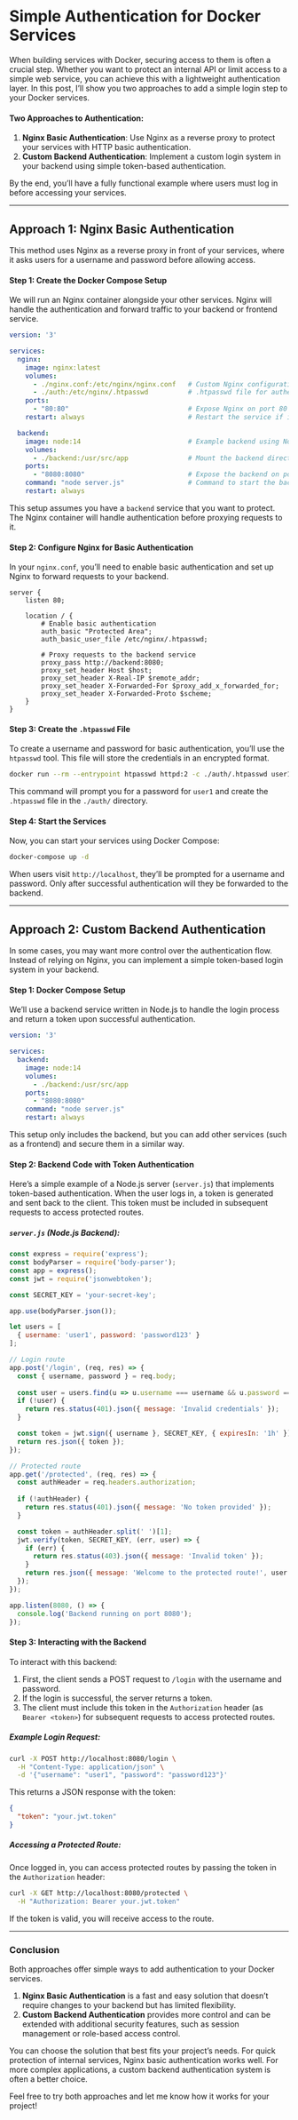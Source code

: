 # Simple Authentication for Docker Services

When building services with Docker, securing access to them is often a crucial step. Whether you want to protect an internal API or limit access to a simple web service, you can achieve this with a lightweight authentication layer. In this post, I’ll show you two approaches to add a simple login step to your Docker services.

#### Two Approaches to Authentication:
1. **Nginx Basic Authentication**: Use Nginx as a reverse proxy to protect your services with HTTP basic authentication.
2. **Custom Backend Authentication**: Implement a custom login system in your backend using simple token-based authentication.

By the end, you’ll have a fully functional example where users must log in before accessing your services.

---

## **Approach 1: Nginx Basic Authentication**

This method uses Nginx as a reverse proxy in front of your services, where it asks users for a username and password before allowing access.

#### Step 1: Create the Docker Compose Setup

We will run an Nginx container alongside your other services. Nginx will handle the authentication and forward traffic to your backend or frontend service.

```yaml
version: '3'

services:
  nginx:
    image: nginx:latest
    volumes:
      - ./nginx.conf:/etc/nginx/nginx.conf   # Custom Nginx configuration
      - ./auth:/etc/nginx/.htpasswd          # .htpasswd file for authentication
    ports:
      - "80:80"                              # Expose Nginx on port 80
    restart: always                          # Restart the service if it fails

  backend:
    image: node:14                           # Example backend using Node.js
    volumes:
      - ./backend:/usr/src/app               # Mount the backend directory
    ports:
      - "8080:8080"                          # Expose the backend on port 8080
    command: "node server.js"                # Command to start the backend
    restart: always
```

This setup assumes you have a `backend` service that you want to protect. The Nginx container will handle authentication before proxying requests to it.

#### Step 2: Configure Nginx for Basic Authentication

In your `nginx.conf`, you’ll need to enable basic authentication and set up Nginx to forward requests to your backend.

```nginx
server {
    listen 80;

    location / {
        # Enable basic authentication
        auth_basic "Protected Area";
        auth_basic_user_file /etc/nginx/.htpasswd;

        # Proxy requests to the backend service
        proxy_pass http://backend:8080;
        proxy_set_header Host $host;
        proxy_set_header X-Real-IP $remote_addr;
        proxy_set_header X-Forwarded-For $proxy_add_x_forwarded_for;
        proxy_set_header X-Forwarded-Proto $scheme;
    }
}
```

#### Step 3: Create the `.htpasswd` File

To create a username and password for basic authentication, you’ll use the `htpasswd` tool. This file will store the credentials in an encrypted format.

```bash
docker run --rm --entrypoint htpasswd httpd:2 -c ./auth/.htpasswd user1
```

This command will prompt you for a password for `user1` and create the `.htpasswd` file in the `./auth/` directory.

#### Step 4: Start the Services

Now, you can start your services using Docker Compose:

```bash
docker-compose up -d
```

When users visit `http://localhost`, they’ll be prompted for a username and password. Only after successful authentication will they be forwarded to the backend.

---

## **Approach 2: Custom Backend Authentication**

In some cases, you may want more control over the authentication flow. Instead of relying on Nginx, you can implement a simple token-based login system in your backend.

#### Step 1: Docker Compose Setup

We’ll use a backend service written in Node.js to handle the login process and return a token upon successful authentication.

```yaml
version: '3'

services:
  backend:
    image: node:14
    volumes:
      - ./backend:/usr/src/app
    ports:
      - "8080:8080"
    command: "node server.js"
    restart: always
```

This setup only includes the backend, but you can add other services (such as a frontend) and secure them in a similar way.

#### Step 2: Backend Code with Token Authentication

Here’s a simple example of a Node.js server (`server.js`) that implements token-based authentication. When the user logs in, a token is generated and sent back to the client. This token must be included in subsequent requests to access protected routes.

##### `server.js` (Node.js Backend):
```javascript
const express = require('express');
const bodyParser = require('body-parser');
const app = express();
const jwt = require('jsonwebtoken');

const SECRET_KEY = 'your-secret-key';

app.use(bodyParser.json());

let users = [
  { username: 'user1', password: 'password123' }
];

// Login route
app.post('/login', (req, res) => {
  const { username, password } = req.body;
  
  const user = users.find(u => u.username === username && u.password === password);
  if (!user) {
    return res.status(401).json({ message: 'Invalid credentials' });
  }

  const token = jwt.sign({ username }, SECRET_KEY, { expiresIn: '1h' });
  return res.json({ token });
});

// Protected route
app.get('/protected', (req, res) => {
  const authHeader = req.headers.authorization;
  
  if (!authHeader) {
    return res.status(401).json({ message: 'No token provided' });
  }

  const token = authHeader.split(' ')[1];
  jwt.verify(token, SECRET_KEY, (err, user) => {
    if (err) {
      return res.status(403).json({ message: 'Invalid token' });
    }
    return res.json({ message: 'Welcome to the protected route!', user });
  });
});

app.listen(8080, () => {
  console.log('Backend running on port 8080');
});
```

#### Step 3: Interacting with the Backend

To interact with this backend:
1. First, the client sends a POST request to `/login` with the username and password.
2. If the login is successful, the server returns a token.
3. The client must include this token in the `Authorization` header (as `Bearer <token>`) for subsequent requests to access protected routes.

##### Example Login Request:
```bash
curl -X POST http://localhost:8080/login \
  -H "Content-Type: application/json" \
  -d '{"username": "user1", "password": "password123"}'
```

This returns a JSON response with the token:
```json
{
  "token": "your.jwt.token"
}
```

##### Accessing a Protected Route:
Once logged in, you can access protected routes by passing the token in the `Authorization` header:
```bash
curl -X GET http://localhost:8080/protected \
  -H "Authorization: Bearer your.jwt.token"
```

If the token is valid, you will receive access to the route.

---

### Conclusion

Both approaches offer simple ways to add authentication to your Docker services.

1. **Nginx Basic Authentication** is a fast and easy solution that doesn’t require changes to your backend but has limited flexibility.
2. **Custom Backend Authentication** provides more control and can be extended with additional security features, such as session management or role-based access control.

You can choose the solution that best fits your project’s needs. For quick protection of internal services, Nginx basic authentication works well. For more complex applications, a custom backend authentication system is often a better choice.

Feel free to try both approaches and let me know how it works for your project!
